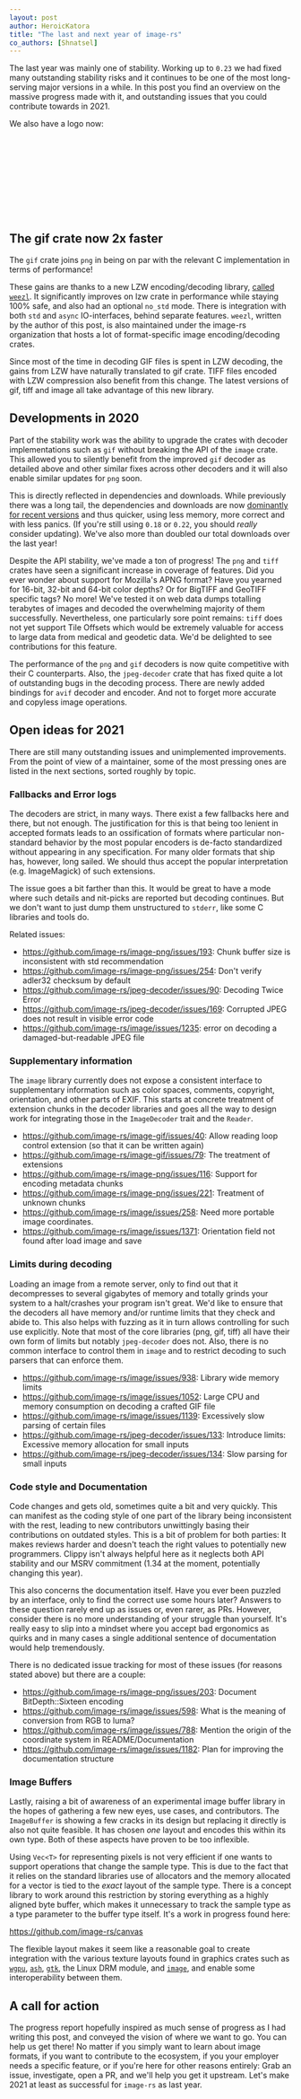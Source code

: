 ```yaml
---
layout: post
author: HeroicKatora
title: "The last and next year of image-rs"
co_authors: [Shnatsel]
---
```


The last year was mainly one of stability. Working up to `0.23` we had fixed
many outstanding stability risks and it continues to be one of the most
long-serving major versions in a while. In this post you find an overview on
the massive progress made with it, and outstanding issues that you could
contribute towards in 2021.

We also have a logo now:

<div style="background: center/contain no-repeat url('/assets/image-rs-logo.png'); width:100%; height:10em;"></div>

## The gif crate now 2x faster

The `gif` crate joins `png` in being on par with the relevant C implementation
in terms of performance!

These gains are thanks to a new LZW encoding/decoding library, [called
`weezl`][weezl]. It significantly improves on lzw crate in performance while
staying 100% safe, and also had an optional `no_std` mode. There is integration
with both `std` and `async` IO-interfaces, behind separate features. `weezl`,
written by the author of this post, is also maintained under the image-rs
organization that hosts a lot of format-specific image encoding/decoding
crates.

Since most of the time in decoding GIF files is spent in LZW decoding, the
gains from LZW have naturally translated to gif crate. TIFF files encoded with
LZW compression also benefit from this change. The latest versions of gif, tiff
and image all take advantage of this new library.

[weezl]: https://crates.io/crates/weezl

## Developments in 2020

Part of the stability work was the ability to upgrade the crates with decoder
implementations such as `gif` without breaking the API of the `image` crate.
This allowed you to silently benefit from the improved `gif` decoder as
detailed above and other similar fixes across other decoders and it will also
enable similar updates for `png` soon.

This is directly reflected in dependencies and downloads. While previously
there was a long tail, the dependencies and downloads are now [dominantly for
recent versions](https://lib.rs/crates/image/rev) and thus quicker, using less
memory, more correct and with less panics. (If you're still using `0.18` or
`0.22`, you should _really_ consider updating). We've also more than doubled
our total downloads over the last year!

Despite the API stability, we've made a ton of progress! The `png` and `tiff`
crates have seen a significant increase in coverage of features. Did you ever
wonder about support for Mozilla's APNG format? Have you yearned for 16-bit,
32-bit and 64-bit color depths? Or for BigTIFF and GeoTIFF specific tags? No
more! We've tested it on web data dumps totalling terabytes of images and
decoded the overwhelming majority of them successfully. Nevertheless, one
particularly sore point remains: `tiff` does not yet support Tile Offsets which
would be extremely valuable for access to large data from medical and geodetic
data. We'd be delighted to see contributions for this feature.

The performance of the `png` and `gif` decoders is now quite competitive with
their C counterparts. Also, the `jpeg-decoder` crate that has fixed quite a lot
of outstanding bugs in the decoding process. There are newly added bindings for
`avif` decoder and encoder. And not to forget more accurate and copyless image
operations.

## Open ideas for 2021

There are still many outstanding issues and unimplemented improvements. From
the point of view of a maintainer, some of the most pressing ones are listed in
the next sections, sorted roughly by topic.

### Fallbacks and Error logs

The decoders are strict, in many ways. There exist a few fallbacks here and
there, but not enough. The justification for this is that being too lenient in
accepted formats leads to an ossification of formats where particular
non-standard behavior by the most popular encoders is de-facto standardized
without appearing in any specification. For many older formats that ship has,
however, long sailed. We should thus accept the popular interpretation (e.g.
ImageMagick) of such extensions.

The issue goes a bit farther than this. It would be great to have a mode where
such details and nit-picks are reported but decoding continues. But we don't
want to just dump them unstructured to `stderr`, like some C libraries and
tools do.

Related issues:
* <https://github.com/image-rs/image-png/issues/193>: Chunk buffer size is inconsistent with std recommendation
* <https://github.com/image-rs/image-png/issues/254>: Don't verify adler32 checksum by default 
* <https://github.com/image-rs/jpeg-decoder/issues/90>: Decoding Twice Error
* <https://github.com/image-rs/jpeg-decoder/issues/169>: Corrupted JPEG does not result in visible error code
* <https://github.com/image-rs/image/issues/1235>: error on decoding a damaged-but-readable JPEG file

### Supplementary information

The `image` library currently does not expose a consistent interface to
supplementary information such as color spaces, comments, copyright,
orientation, and other parts of EXIF. This starts at concrete treatment of
extension chunks in the decoder libraries and goes all the way to design work
for integrating those in the `ImageDecoder` trait and the `Reader`.

* <https://github.com/image-rs/image-gif/issues/40>: Allow reading loop control extension (so that it can be written again)
* <https://github.com/image-rs/image-gif/issues/79>: The treatment of extensions
* <https://github.com/image-rs/image-png/issues/116>: Support for encoding metadata chunks
* <https://github.com/image-rs/image-png/issues/221>: Treatment of unknown chunks
* <https://github.com/image-rs/image/issues/258>: Need more portable image coordinates.
* <https://github.com/image-rs/image/issues/1371>: Orientation field not found after load image and save

### Limits during decoding

Loading an image from a remote server, only to find out that it decompresses to
several gigabytes of memory and totally grinds your system to a halt/crashes
your program isn't great. We'd like to ensure that the decoders all have memory
and/or runtime limits that they check and abide to. This also helps with
fuzzing as it in turn allows controlling for such use explicitly. Note that most
of the core libraries (png, gif, tiff) all have their own form of limits but
notably `jpeg-decoder` does not. Also, there is no common interface to control
them in `image` and to restrict decoding to such parsers that can enforce them.

* <https://github.com/image-rs/image/issues/938>: Library wide memory limits
* <https://github.com/image-rs/image/issues/1052>: Large CPU and memory consumption on decoding a crafted GIF file
* <https://github.com/image-rs/image/issues/1139>: Excessively slow parsing of certain files
* <https://github.com/image-rs/jpeg-decoder/issues/133>: Introduce limits: Excessive memory allocation for small inputs
* <https://github.com/image-rs/jpeg-decoder/issues/134>: Slow parsing for small inputs

### Code style and Documentation

Code changes and gets old, sometimes quite a bit and very quickly. This can
manifest as the coding style of one part of the library being inconsistent with
the rest, leading to new contributors unwittingly basing their contributions on
outdated styles. This is a bit of problem for both parties: It makes reviews
harder and doesn't teach the right values to potentially new programmers.
Clippy isn't always helpful here as it neglects both API stability and our MSRV
commitment (1.34 at the moment, potentially changing this year).

This also concerns the documentation itself. Have you ever been puzzled by an
interface, only to find the correct use some hours later? Answers to these
question rarely end up as issues or, even rarer, as PRs. However, consider
there is no more understanding of your struggle than yourself. It's really easy
to slip into a mindset where you accept bad ergonomics as quirks and in many
cases a single additional sentence of documentation would help tremendously.

There is no dedicated issue tracking for most of these issues (for reasons
stated above) but there are a couple:

* <https://github.com/image-rs/image-png/issues/203>: Document BitDepth::Sixteen encoding 
* <https://github.com/image-rs/image/issues/598>: What is the meaning of conversion from RGB to luma?
* <https://github.com/image-rs/image/issues/788>: Mention the origin of the coordinate system in README/Documentation
* <https://github.com/image-rs/image/issues/1182>: Plan for improving the documentation structure

### Image Buffers

Lastly, raising a bit of awareness of an experimental image buffer library in
the hopes of gathering a few new eyes, use cases, and contributors. The
`ImageBuffer` is showing a few cracks in its design but replacing it directly
is also not quite feasible. It has chosen _one_ layout and encodes this within
its own type. Both of these aspects have proven to be too inflexible.

Using `Vec<T>` for representing pixels is not very efficient if one wants to
support operations that change the sample type. This is due to the fact that it
relies on the standard libraries use of allocators and the memory allocated for
a vector is tied to the _exact_ layout of the sample type. There is a concept
library to work around this restriction by storing everything as a highly
aligned byte buffer, which makes it unnecessary to track the sample type as a
type parameter to the buffer type itself. It's a work in progress found here:

<https://github.com/image-rs/canvas>

The flexible layout makes it seem like a reasonable goal to create integration
with the various texture layouts found in graphics crates such as [`wgpu`],
[`ash`], [`gtk`], the Linux DRM module, and [`image`], and enable some
interoperability between them.

[`wgpu`]: https://crates.io/crates/wgpu
[`ash`]: https://crates.io/crates/ash
[`gtk`]: https://crates.io/crates/gtk
[`image`]: https://crates.io/crates/image

## A call for action

The progress report hopefully inspired as much sense of progress as I had
writing this post, and conveyed the vision of where we want to go. You can help
us get there! No matter if you simply want to learn about image formats, if you
want to contribute to the ecosystem, if you your employer needs a specific
feature, or if you're here for other reasons entirely: Grab an issue,
investigate, open a PR, and we'll help you get it upstream. Let's make 2021 at
least as successful for `image-rs` as last year.
